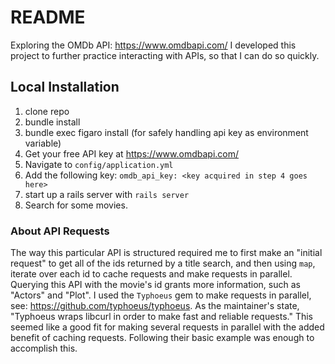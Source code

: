 # README

Exploring the OMDb API: https://www.omdbapi.com/
I developed this project to further practice interacting with APIs, so that I can do so quickly.

## Local Installation

1. clone repo
2. bundle install
3. bundle exec figaro install (for safely handling api key as environment variable)
4. Get your free API key at https://www.omdbapi.com/
5. Navigate to `config/application.yml`
6. Add the following key: `omdb_api_key: <key acquired in step 4 goes here>`
7. start up a rails server with `rails server`
8. Search for some movies.

### About API Requests

The way this particular API is structured required me to first make an "initial request" to get all of the ids returned by a title search, and then using `map`, iterate over each id to cache requests and make requests in parallel. Querying this API with the movie's id grants more information, such as "Actors" and "Plot". I used the `Typhoeus` gem to make requests in parallel, see: https://github.com/typhoeus/typhoeus. As the maintainer's state, "Typhoeus wraps libcurl in order to make fast and reliable requests." This seemed like a good fit for making several requests in parallel with the added benefit of caching requests. Following their basic example was enough to accomplish this.